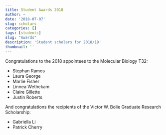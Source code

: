 ```yaml
---
title: Student Awards 2018
author: ~
date: '2018-07-07'
slug: scholars
categories: []
tags: [students]
slug: "Awards"
description: 'Student scholars for 2018/19'
thumbnail: ''
---
```


Congratulations to the 2018 appointees to the Molecular Biology T32:

- Stephan Ramos
- Laura George
- Marlie Fisher
- Linnea Wethekam
- Claire Gillette
- Justin Roberts

And congratulations the recipients of the Victor W. Bolie Graduate Research Scholarship:

- Gabriella Li
- Patrick Cherry

